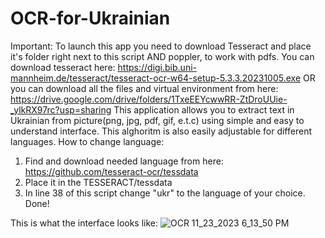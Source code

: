 # OCR-for-Ukrainian
Important: To launch this app you need to download Tesseract and place it's folder right next to this script AND poppler, to work with pdfs. You can download tesseract here: https://digi.bib.uni-mannheim.de/tesseract/tesseract-ocr-w64-setup-5.3.3.20231005.exe OR you can download all the files and virtual environment from here: https://drive.google.com/drive/folders/1TxeEEYcwwRR-ZtDroUUie-_ylkRX97rc?usp=sharing
This application allows you to extract text in Ukrainian from picture(png, jpg, pdf, gif, e.t.c) using simple and easy to understand interface. This alghoritm is also easily adjustable for different languages.
How to change language:
1. Find and download needed language from here: https://github.com/tesseract-ocr/tessdata
2. Place it in the TESSERACT/tessdata
3. In line 38 of this script change "ukr" to the language of your choice. Done!

This is what the interface looks like:
![OCR 11_23_2023 6_13_50 PM](https://github.com/Volyn3ts/OCR-for-Ukrainian-/assets/101065356/bb362a63-7017-4a97-95df-89f339da68fc)
